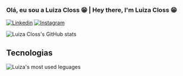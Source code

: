 ### Olá, eu sou a Luiza Closs 😁 | Hey there, I'm Luiza Closs 😁

[![Linkedin](https://img.shields.io/badge/LinkedIn-0077B5?style=for-the-badge&logo=linkedin&logoColor=white)](https://www.linkedin.com/in/luiza-closs-96658a268/)
[![Instagram](https://img.shields.io/badge/Instagram-E4405F?style=for-the-badge&logo=instagram&logoColor=white)](https://www.instagram.com/luiza_closs/)

![Luiza Closs's GitHub stats](https://github-readme-stats.vercel.app/api?username=Luiza-Closs&sshow_icons=true&theme=dracula)

## Tecnologias 
![Luiza's most used leguages](https://github-readme-stats.vercel.app/api/top-langs/?username=Luiza-Closs&layout=compact&langs_count=7&theme=dracula)
<!--
**Luiza-Closs/Luiza-Closs** is a ✨ _special_ ✨ repository because its `README.md` (this file) appears on your GitHub profile.

Here are some ideas to get you started:

- 🔭 I’m currently working on ...
- 🌱 I’m currently learning ...
- 👯 I’m looking to collaborate on ...
- 🤔 I’m looking for help with ...
- 💬 Ask me about ...
- 📫 How to reach me: ...
- 😄 Pronouns: ...
- ⚡ Fun fact: ...
-->
